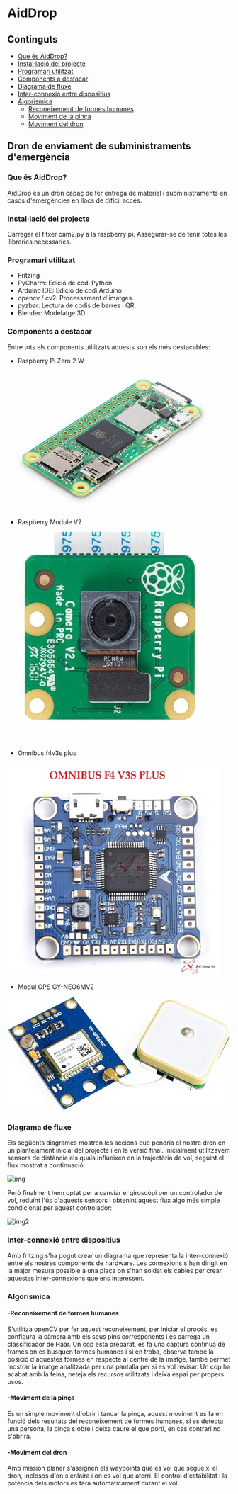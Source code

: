 # AidDrop

## Continguts
- [Que és AidDrop?](#que-és-aiddrop)
- [Instal·lació del projecte](#installació-del-projecte)
- [Programari utilitzat](#programari-utilitzat)
- [Components a destacar](#components-a-destacar)
- [Diagrama de fluxe](#diagrama-de-fluxe)
- [Inter-connexió entre dispositius](#inter-connexió-entre-dispositius)
- [Algorísmica](#algorísmica)
  - [Reconeixement de formes humanes](#-reconeixement-de-formes-humanes)
  - [Moviment de la pinça](#-moviment-de-la-pinça)
  - [Moviment del dron](#-moviment-del-dron)


## Dron de enviament de subministraments d'emergència

### Que és AidDrop?
AidDrop és un dron capaç de fer entrega de material i subministraments en casos d'emergències en llocs de difícil accés.

### Instal·lació del projecte
Carregar el fitxer cam2.py a la raspberry pi.
Assegurar-se de tenir totes les llibreries necessaries.

### Programari utilitzat
- Fritzing
- PyCharm: Edició de codi Python
- Arduino IDE: Edició de codi Arduino
- opencv / cv2: Processament d'imatges.
- pyzbar: Lectura de codis de barres i QR.
- Blender: Modelatge 3D

### Components a destacar
Entre tots els components utilitzats aquests son els més destacables:

- Raspberry Pi Zero 2 W
  
![Raspberry Pi Zero 2 W](Components/Imatges/Raspberry%20Pi%20Zero%202%20W.jpg)

- Raspberry Module V2

![Raspberry Module V2](Components/Imatges/Raspberry%20Module%20V2.jpg)

- Omnibus f4v3s plus
  
![Omnibus f4v3s plus](Components/Imatges/Omnibus%20f4v3s%20plus.jpg)

- Modul GPS GY-NEO6MV2
  
![Modul GPS GY-NEO6MV2](Components/Imatges/Modul%20GPS%20GY-NEO6MV2.jpg)

### Diagrama de fluxe
Els següents diagrames mostren les accions que pendria el nostre dron en un plantejament inicial del projecte i en la versió final.
Inicialment utilitzavem sensors de distància els quals influeixen en la trajectòria de vol, seguint el flux mostrat a continuació:

![img](https://i.imgur.com/NUjBuhI.jpeg)

Però finalment hem optat per a canviar el giroscòpi per un controlador de vol, reduïnt l'ús d'aquests sensors i obtenint aquest flux algo més simple condicionat per aquest controlador:

![img2](https://i.imgur.com/ZjItTtv.jpeg)

### Inter-connexió entre dispositius
Amb fritzing s'ha pogut crear un diagrama que representa la inter-connexió entre els nostres components de hardware. Les connexions s'han dirigit en la major mesura possible a una placa on s'han soldat els cables per crear aquestes inter-connexions que ens interessen.


### Algorísmica
#### -Reconeixement de formes humanes
S'utilitza openCV per fer aquest reconeixement, per iniciar el procés, es configura la càmera amb els seus pins corresponents i es carrega un classificador de Haar. Un cop està preparat, es fa una captura continua de frames on es busquen formes humanes i si en troba, observa també la posició d'aquestes formes en respecte al centre de la imatge, també permet mostrar la imatge analitzada per una pantalla per si es vol revisar. Un cop ha acabat amb la feina, neteja els recursos utilitzats i deixa espai per propers usos.

#### -Moviment de la pinça
Es un simple moviment d'obrir i tancar la pinça, aquest moviment es fa en funció dels resultats del reconeixement de formes humanes, si es detecta una persona, la pinça s'obre i deixa caure el que porti, en cas contrari no s'obrirà.

#### -Moviment del dron
Amb mission planer s'assignen els waypoints que es vol que segueixi el dron, inclosos d'on s'enlaira i on es vol que aterri. El control d'estabilitat i la potència dels motors es farà automaticament durant el vol.
